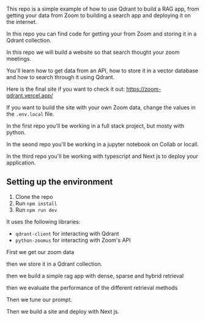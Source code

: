 
This repo is a simple example of how to use Qdrant to build a RAG app, from getting your data from Zoom to building a search app and deploying it on the internet.

In this repo you can find code for getting your from Zoom and storing it in a Qdrant collection.

In this repo we will build a website so that search thought your zoom meetings.

You'll learn how to get data from an API, how to store it in a vector database and how to search through it using Qdrant.

Here is the final site if you want to check it out: https://zoom-qdrant.vercel.app/

If you want to build the site with your own Zoom data, change the values in the `.env.local` file.

In the first repo you'll be working in a full stack project, but mosty with python.

In the seond repo you'll be working in a jupyter notebook on Collab or locall. 

In the third repo you'll be working with typescript and Next js to deploy your application.

## Setting up the environment

1. Clone the repo
2. Run `npm install`
3. Run `npm run dev`

It uses the following libraries:
- `qdrant-client` for interacting with Qdrant
- `python-zoomus` for interacting with Zoom's API

First we get our zoom data

then we store it in a Qdrant collection.

then we build a simple rag app with dense, sparse and hybrid retrieval

then we evaluate the performance of the different retrieval methods

Then we tune our prompt.

Then we build a site and deploy with Next js.